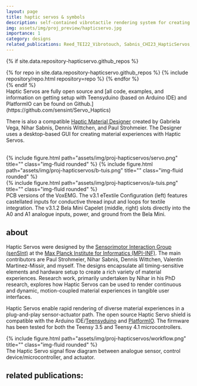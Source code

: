 ```yaml
---
layout: page
title: haptic servos & symbols
description: self-contained vibrotactile rendering system for creating material experiences
img: assets/img/proj_preview/hapticservo.jpg
importance: 1
category: designs
related_publications: Reed_TEI22_Vibrotouch, Sabnis_CHI23_HapticServos, Sabnis_CHI23_TactileSymbols
---
```


{% if site.data.repository-hapticservo.github_repos %}
<div class="repositories d-flex flex-wrap flex-md-row flex-column justify-content-between align-items-center">
  {% for repo in site.data.repository-hapticservo.github_repos %}
    {% include repository/repo.html repository=repo %}
  {% endfor %}
</div>
{% endif %}

<br>
Haptic Servos are fully open source and [all code, examples, and information on getting setup with Teensyduino (based on Arduino IDE) and PlatformIO can be found on Github.](https://github.com/sensint/Servo_Haptics)

There is also a compatible [Haptic Material Designer](https://github.com/sensint/Haptic_Material_Designer) created by Gabriela Vega, Nihar Sabnis, Dennis Wittchen, and Paul Strohmeier. The Designer uses a desktop-based GUI for creating material experiences with Haptic Servos. <br><br>

<div class="row">
    <div class="col-sm mt-4 mt-md-0">
        {% include figure.html path="assets/img/proj-hapticservos/servo.png" title="" class="img-fluid rounded" %}
        {% include figure.html path="assets/img/proj-hapticservos/b-tuis.png" title="" class="img-fluid rounded" %}
    </div>
    <div class="col-sm mt-2 mt-md-0">
        {% include figure.html path="assets/img/proj-hapticservos/a-tuis.png" title="" class="img-fluid rounded" %}
    </div>
</div>
<div class="caption">
    PCB versions of the VoxEMG. The v3.1 eTextile Configuration (left) features castellated inputs for conductive thread input and loops for textile integration. The v3.1.2 Bela Mini Capelet (middle, right) slots directly into the A0 and A1 analogue inputs, power, and ground from the Bela Mini.
</div>

## about

Haptic Servos were designed by the [Sensorimotor Interaction Group (senSInt)](https://sensint.mpi-inf.mpg.de/) at the [Max Planck Institute for Informatics (MPI-INF)](https://www.mpi-inf.mpg.de/home). The main contributors are Paul Strohmeier, Nihar Sabnis, Dennis Wittchen, Valentin Martinez-Missir, and myself. The designs encapsulate all timing-sensitive elements and hardware setup to create a rich variety of material experiences. Research work, primarily undertaken by Nihar in his PhD research, explores how Haptic Servos can be used to render continuous and dynamic, motion-coupled material experiences in tangible user interfaces.<br>

Haptic Servos enable rapid rendering of diverse material experiences in a plug-and-play sensor-actuator path. The open source Haptic Servo shield is compatible with the Arduino IDE/[Teensyduino](https://www.pjrc.com/teensy/teensyduino.html) and [PlatformIO](https://platformio.org/). The firmware has been tested for both the Teensy 3.5 and Teensy 4.1 microcontrollers.

<div class="row">
    <div class="col-sm mt-3 mt-md-0">
        {% include figure.html path="assets/img/proj-hapticservos/workflow.png" title="" class="img-fluid rounded" %}
    </div>
</div>
<div class="caption">
    The Haptic Servo signal flow diagram between analogue sensor, control device/microcontroller, and actuator.
</div>

## related publications:
